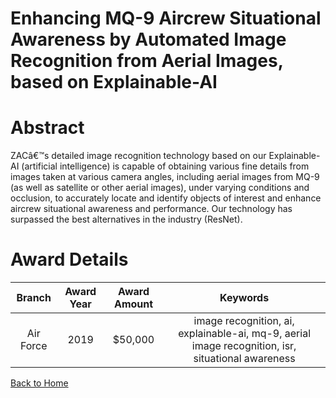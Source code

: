 
Enhancing MQ-9 Aircrew Situational Awareness by Automated Image Recognition from Aerial Images, based on Explainable-AI
=======================================================================================================================

# Abstract


ZACâ€™s detailed image recognition technology based on our Explainable-AI (artificial intelligence) is capable of obtaining various fine details from images taken at various camera angles, including aerial images from MQ-9 (as well as satellite or other aerial images), under varying conditions and occlusion, to accurately locate and identify objects of interest and enhance aircrew situational awareness and performance. Our technology has surpassed the best alternatives in the industry (ResNet).  

# Award Details

|Branch|Award Year|Award Amount|Keywords|
| :---: | :---: | :---: | :---: |
|Air Force|2019|$50,000|image recognition, ai, explainable-ai, mq-9, aerial image recognition, isr, situational awareness|
  
  


[Back to Home](https://github.com/chrischow/dod_sbir_awards/DJ/#1557)